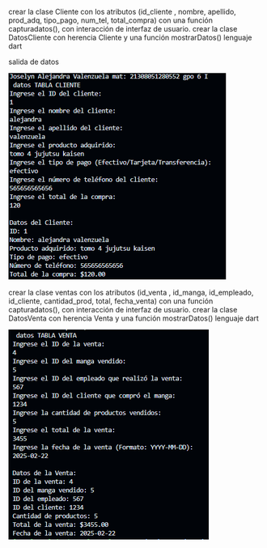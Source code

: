 
crear la clase Cliente con los atributos (id_cliente , nombre, apellido, prod_adq, tipo_pago, num_tel, total_compra) con una función capturadatos(), con interacción de interfaz de usuario. crear la clase DatosCliente con herencia Cliente y una función mostrarDatos() lenguaje dart

salida de datos

![alt text](image-14.png)


crear la clase ventas con los atributos (id_venta , id_manga, id_empleado, id_cliente, cantidad_prod, total, fecha_venta) con una función capturadatos(), con interacción de interfaz de usuario. crear la clase DatosVenta con herencia Venta y una función mostrarDatos() lenguaje dart

![alt text](image-15.png)